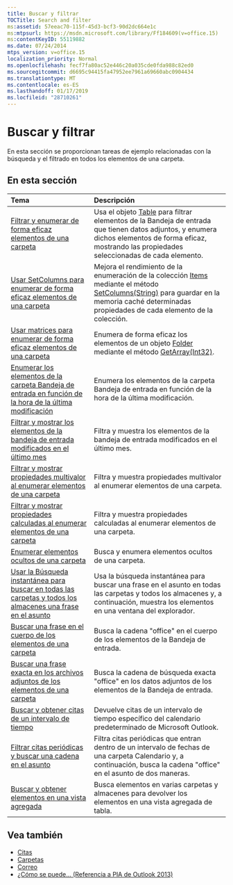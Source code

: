 ```yaml
---
title: Buscar y filtrar
TOCTitle: Search and filter
ms:assetid: 57eeac70-115f-45d3-bcf3-90d2dc664e1c
ms:mtpsurl: https://msdn.microsoft.com/library/Ff184609(v=office.15)
ms:contentKeyID: 55119882
ms.date: 07/24/2014
mtps_version: v=office.15
localization_priority: Normal
ms.openlocfilehash: fecf7fa80ac52e446c20a035cde0fda988c82ed0
ms.sourcegitcommit: d6695c94415fa47952ee7961a69660abc0904434
ms.translationtype: MT
ms.contentlocale: es-ES
ms.lasthandoff: 01/17/2019
ms.locfileid: "28710261"
---
```

# <a name="search-and-filter"></a>Buscar y filtrar

En esta sección se proporcionan tareas de ejemplo relacionadas con la búsqueda y el filtrado en todos los elementos de una carpeta.

## <a name="in-this-section"></a>En esta sección

|Tema|Descripción|
|:----|:----------|
|[Filtrar y enumerar de forma eficaz elementos de una carpeta](how-to-filter-and-efficiently-enumerate-items-in-a-folder.md) |Usa el objeto [Table](https://msdn.microsoft.com/library/bb652856\(v=office.15\)) para filtrar elementos de la Bandeja de entrada que tienen datos adjuntos, y enumera dichos elementos de forma eficaz, mostrando las propiedades seleccionadas de cada elemento.|
|[Usar SetColumns para enumerar de forma eficaz elementos de una carpeta](how-to-use-setcolumns-to-efficiently-enumerate-items-in-a-folder.md)  |Mejora el rendimiento de la enumeración de la colección [Items](https://msdn.microsoft.com/library/bb645287\(v=office.15\)) mediante el método [SetColumns(String)](https://msdn.microsoft.com/library/bb610268\(v=office.15\)) para guardar en la memoria caché determinadas propiedades de cada elemento de la colección.|
|[Usar matrices para enumerar de forma eficaz elementos de una carpeta](how-to-use-arrays-to-efficiently-enumerate-items-in-a-folder.md)  |Enumera de forma eficaz los elementos de un objeto [Folder](https://msdn.microsoft.com/library/bb645774\(v=office.15\)) mediante el método [GetArray(Int32)](https://msdn.microsoft.com/library/bb608928\(v=office.15\)).|
|[Enumerar los elementos de la carpeta Bandeja de entrada en función de la hora de la última modificación](how-to-enumerate-items-in-the-inbox-based-on-the-last-modification-time.md)  |Enumera los elementos de la carpeta Bandeja de entrada en función de la hora de la última modificación.|
|[Filtrar y mostrar los elementos de la bandeja de entrada modificados en el último mes](how-to-filter-and-display-inbox-items-modified-in-the-last-month.md)  |Filtra y muestra los elementos de la bandeja de entrada modificados en el último mes.|
|[Filtrar y mostrar propiedades multivalor al enumerar elementos de una carpeta](how-to-filter-and-display-multivalued-properties-when-enumerating-items-in-a-folder.md)  |Filtra y muestra propiedades multivalor al enumerar elementos de una carpeta.|
|[Filtrar y mostrar propiedades calculadas al enumerar elementos de una carpeta](how-to-filter-and-display-computed-properties-when-enumerating-items-in-a-folder.md)  |Filtra y muestra propiedades calculadas al enumerar elementos de una carpeta.|
|[Enumerar elementos ocultos de una carpeta](how-to-enumerate-hidden-items-in-a-folder.md)  |Busca y enumera elementos ocultos de una carpeta.|
|[Usar la Búsqueda instantánea para buscar en todas las carpetas y todos los almacenes una frase en el asunto](how-to-use-instant-search-to-search-all-folders-and-all-stores-for-a-phrase-in-the-subject.md)  |Usa la búsqueda instantánea para buscar una frase en el asunto en todas las carpetas y todos los almacenes y, a continuación, muestra los elementos en una ventana del explorador.|
|[Buscar una frase en el cuerpo de los elementos de una carpeta](how-to-search-for-a-phrase-in-the-body-of-items-in-a-folder.md) |Busca la cadena "office" en el cuerpo de los elementos de la Bandeja de entrada.|
|[Buscar una frase exacta en los archivos adjuntos de los elementos de una carpeta](how-to-search-attachments-of-items-in-a-folder-for-an-exact-phrase.md)  |Busca la cadena de búsqueda exacta "office" en los datos adjuntos de los elementos de la Bandeja de entrada.|
|[Buscar y obtener citas de un intervalo de tiempo](how-to-search-and-obtain-appointments-in-a-time-range.md)  |Devuelve citas de un intervalo de tiempo específico del calendario predeterminado de Microsoft Outlook.|
|[Filtrar citas periódicas y buscar una cadena en el asunto](how-to-filter-recurring-appointments-and-search-for-a-string-in-the-subject.md)  |Filtra citas periódicas que entran dentro de un intervalo de fechas de una carpeta Calendario y, a continuación, busca la cadena "office" en el asunto de dos maneras.|
|[Buscar y obtener elementos en una vista agregada](how-to-search-and-obtain-items-in-an-aggregated-view.md) |Busca elementos en varias carpetas y almacenes para devolver los elementos en una vista agregada de tabla.|


## <a name="see-also"></a>Vea también

- [Citas](appointments.md)
- [Carpetas](folders.md)
- [Correo](mail.md)
- [¿Cómo se puede... (Referencia a PIA de Outlook 2013)](how-do-i-outlook-2013-pia-reference.md)


